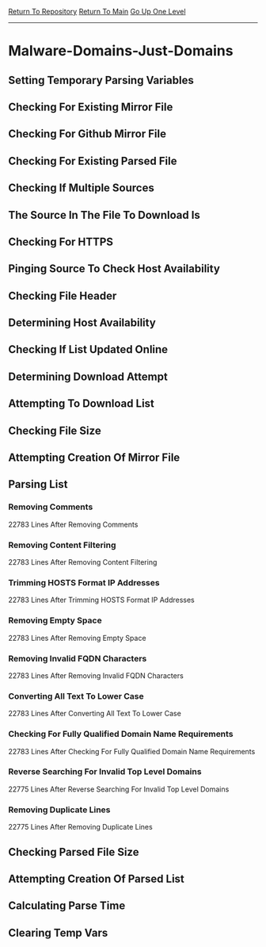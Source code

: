 [Return To Repository](https://github.com/deathbybandaid/piholeparser/)
[Return To Main](https://github.com/deathbybandaid/piholeparser/blob/master/RecentRunLogs/Mainlog.md)
[Go Up One Level](https://github.com/deathbybandaid/piholeparser/blob/master/RecentRunLogs/TopLevelScripts/30-Processing-External-Blacklists.md)
____________________________________
# Malware-Domains-Just-Domains
## Setting Temporary Parsing Variables
## Checking For Existing Mirror File
## Checking For Github Mirror File
## Checking For Existing Parsed File
## Checking If Multiple Sources
## The Source In The File To Download Is
## Checking For HTTPS
## Pinging Source To Check Host Availability
## Checking File Header
## Determining Host Availability
## Checking If List Updated Online
## Determining Download Attempt
## Attempting To Download List
## Checking File Size
## Attempting Creation Of Mirror File
## Parsing List
### Removing Comments
22783 Lines After Removing Comments
### Removing Content Filtering
22783 Lines After Removing Content Filtering
### Trimming HOSTS Format IP Addresses
22783 Lines After Trimming HOSTS Format IP Addresses
### Removing Empty Space
22783 Lines After Removing Empty Space
### Removing Invalid FQDN Characters
22783 Lines After Removing Invalid FQDN Characters
### Converting All Text To Lower Case
22783 Lines After Converting All Text To Lower Case
### Checking For Fully Qualified Domain Name Requirements
22783 Lines After Checking For Fully Qualified Domain Name Requirements
### Reverse Searching For Invalid Top Level Domains
22775 Lines After Reverse Searching For Invalid Top Level Domains
### Removing Duplicate Lines
22775 Lines After Removing Duplicate Lines
## Checking Parsed File Size
## Attempting Creation Of Parsed List
## Calculating Parse Time
## Clearing Temp Vars
